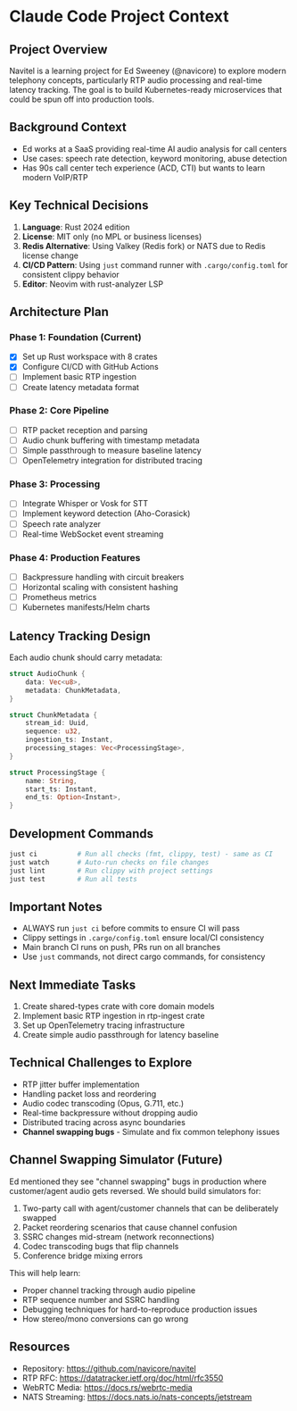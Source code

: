 # Claude Code Project Context

## Project Overview
Navitel is a learning project for Ed Sweeney (@navicore) to explore modern telephony concepts, particularly RTP audio processing and real-time latency tracking. The goal is to build Kubernetes-ready microservices that could be spun off into production tools.

## Background Context
- Ed works at a SaaS providing real-time AI audio analysis for call centers
- Use cases: speech rate detection, keyword monitoring, abuse detection
- Has 90s call center tech experience (ACD, CTI) but wants to learn modern VoIP/RTP

## Key Technical Decisions
1. **Language**: Rust 2024 edition
2. **License**: MIT only (no MPL or business licenses)
3. **Redis Alternative**: Using Valkey (Redis fork) or NATS due to Redis license change
4. **CI/CD Pattern**: Using `just` command runner with `.cargo/config.toml` for consistent clippy behavior
5. **Editor**: Neovim with rust-analyzer LSP

## Architecture Plan

### Phase 1: Foundation (Current)
- [x] Set up Rust workspace with 8 crates
- [x] Configure CI/CD with GitHub Actions
- [ ] Implement basic RTP ingestion
- [ ] Create latency metadata format

### Phase 2: Core Pipeline
- [ ] RTP packet reception and parsing
- [ ] Audio chunk buffering with timestamp metadata
- [ ] Simple passthrough to measure baseline latency
- [ ] OpenTelemetry integration for distributed tracing

### Phase 3: Processing
- [ ] Integrate Whisper or Vosk for STT
- [ ] Implement keyword detection (Aho-Corasick)
- [ ] Speech rate analyzer
- [ ] Real-time WebSocket event streaming

### Phase 4: Production Features
- [ ] Backpressure handling with circuit breakers
- [ ] Horizontal scaling with consistent hashing
- [ ] Prometheus metrics
- [ ] Kubernetes manifests/Helm charts

## Latency Tracking Design
Each audio chunk should carry metadata:
```rust
struct AudioChunk {
    data: Vec<u8>,
    metadata: ChunkMetadata,
}

struct ChunkMetadata {
    stream_id: Uuid,
    sequence: u32,
    ingestion_ts: Instant,
    processing_stages: Vec<ProcessingStage>,
}

struct ProcessingStage {
    name: String,
    start_ts: Instant,
    end_ts: Option<Instant>,
}
```

## Development Commands
```bash
just ci          # Run all checks (fmt, clippy, test) - same as CI
just watch       # Auto-run checks on file changes
just lint        # Run clippy with project settings
just test        # Run all tests
```

## Important Notes
- ALWAYS run `just ci` before commits to ensure CI will pass
- Clippy settings in `.cargo/config.toml` ensure local/CI consistency
- Main branch CI runs on push, PRs run on all branches
- Use `just` commands, not direct cargo commands, for consistency

## Next Immediate Tasks
1. Create shared-types crate with core domain models
2. Implement basic RTP ingestion in rtp-ingest crate
3. Set up OpenTelemetry tracing infrastructure
4. Create simple audio passthrough for latency baseline

## Technical Challenges to Explore
- RTP jitter buffer implementation
- Handling packet loss and reordering
- Audio codec transcoding (Opus, G.711, etc.)
- Real-time backpressure without dropping audio
- Distributed tracing across async boundaries
- **Channel swapping bugs** - Simulate and fix common telephony issues

## Channel Swapping Simulator (Future)
Ed mentioned they see "channel swapping" bugs in production where customer/agent audio gets reversed. We should build simulators for:
1. Two-party call with agent/customer channels that can be deliberately swapped
2. Packet reordering scenarios that cause channel confusion  
3. SSRC changes mid-stream (network reconnections)
4. Codec transcoding bugs that flip channels
5. Conference bridge mixing errors

This will help learn:
- Proper channel tracking through audio pipeline
- RTP sequence number and SSRC handling
- Debugging techniques for hard-to-reproduce production issues
- How stereo/mono conversions can go wrong

## Resources
- Repository: https://github.com/navicore/navitel
- RTP RFC: https://datatracker.ietf.org/doc/html/rfc3550
- WebRTC Media: https://docs.rs/webrtc-media
- NATS Streaming: https://docs.nats.io/nats-concepts/jetstream